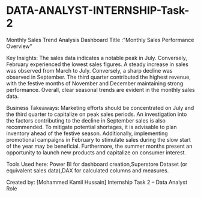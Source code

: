 # DATA-ANALYST-INTERNSHIP-Task-2

Monthly Sales Trend Analysis
Dashboard Title :"Monthly Sales Performance Overview"

Key Insights:
 The sales data indicates a notable peak in July. Conversely, February experienced the lowest sales figures. A steady increase in sales was observed from March to July. Conversely, a sharp decline was observed in September. The third quarter contributed the highest revenue, with the festive months of November and December maintaining strong performance. Overall, clear seasonal trends are evident in the monthly sales data.
 
  Business Takeaways:
Marketing efforts should be concentrated on July and the third quarter to capitalize on peak sales periods. An investigation into the factors contributing to the decline in September sales is also recommended. To mitigate potential shortages, it is advisable to plan inventory ahead of the festive season. Additionally, implementing promotional campaigns in February to stimulate sales during the slow start of the year may be beneficial. Furthermore, the summer months present an opportunity to launch new products and capitalize on consumer interest.

  Tools Used here:
Power BI for dashboard creation,Superstore Dataset (or equivalent sales data),DAX for calculated columns and measures.

  Created by: [Mohammed Kamil Hussain]
  Internship Task 2 – Data Analyst Role
